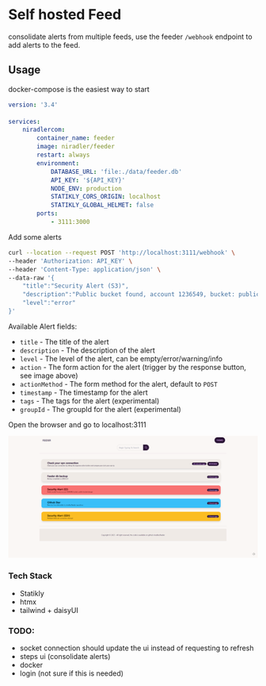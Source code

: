 # Self hosted Feed

consolidate alerts from multiple feeds, use the feeder `/webhook` endpoint to add alerts to the feed.

## Usage

docker-compose is the easiest way to start

```yml
version: '3.4'

services:
    niradlercom:
        container_name: feeder
        image: niradler/feeder
        restart: always
        environment:
            DATABASE_URL: 'file:./data/feeder.db'
            API_KEY: '${API_KEY}'
            NODE_ENV: production
            STATIKLY_CORS_ORIGIN: localhost
            STATIKLY_GLOBAL_HELMET: false
        ports:
            - 3111:3000
```

Add some alerts

```sh
curl --location --request POST 'http://localhost:3111/webhook' \
--header 'Authorization: API_KEY' \
--header 'Content-Type: application/json' \
--data-raw '{
    "title":"Security Alert (S3)",
    "description":"Public bucket found, account 1236549, bucket: public-bucket-danger",
    "level":"error"
}'
```
Available Alert fields:

- `title` - The title of the alert
- `description` - The description of the alert 
- `level` - The level of the alert, can be empty/error/warning/info
- `action` - The form action for the alert (trigger by the response button, see image above)
- `actionMethod` - The form method for the alert, default to `POST`
- `timestamp` - The timestamp for the alert
- `tags` - The tags for the alert (experimental)
- `groupId` - The groupId for the alert (experimental)
  
Open the browser and go to localhost:3111

![homepage](https://github.com/niradler/feeder/blob/main/demo/feeder.png?raw=true)


### Tech Stack

- Statikly
- htmx
- tailwind + daisyUI

### TODO:

- socket connection should update the ui instead of requesting to refresh
- steps ui (consolidate alerts)
- docker
- login (not sure if this is needed)
